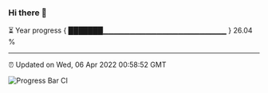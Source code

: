 ### Hi there 👋

⏳ Year progress { ███████▁▁▁▁▁▁▁▁▁▁▁▁▁▁▁▁▁▁▁▁▁▁▁ } 26.04 %

---

⏰ Updated on Wed, 06 Apr 2022 00:58:52 GMT

![Progress Bar CI](https://github.com/liununu/liununu/workflows/Progress%20Bar%20CI/badge.svg)
